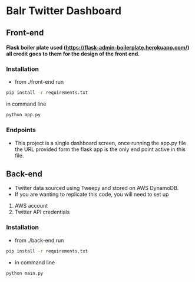 # Balr Twitter Dashboard

## Front-end 

#### Flask boiler plate used (https://flask-admin-boilerplate.herokuapp.com/) all credit goes to them for the design of the front end.

### Installation 
- from ./front-end run
```bash 
pip install -r requirements.txt
```

in command line
```cmd
python app.py
```

### Endpoints
- This project is a single dashboard screen, once running the app.py file the URL provided form the flask app is the only end point active in this file. 

## Back-end 

- Twitter data sourced using Tweepy and stored on AWS DynamoDB. 
- If you are wanting to replicate this code, you will need to set up
1. AWS account
2. Twitter API credentials


### Installation
- from ./back-end run 
``` bash
pip install -r requirements.txt
```

- in command line 
```cmd 
python main.py
```
